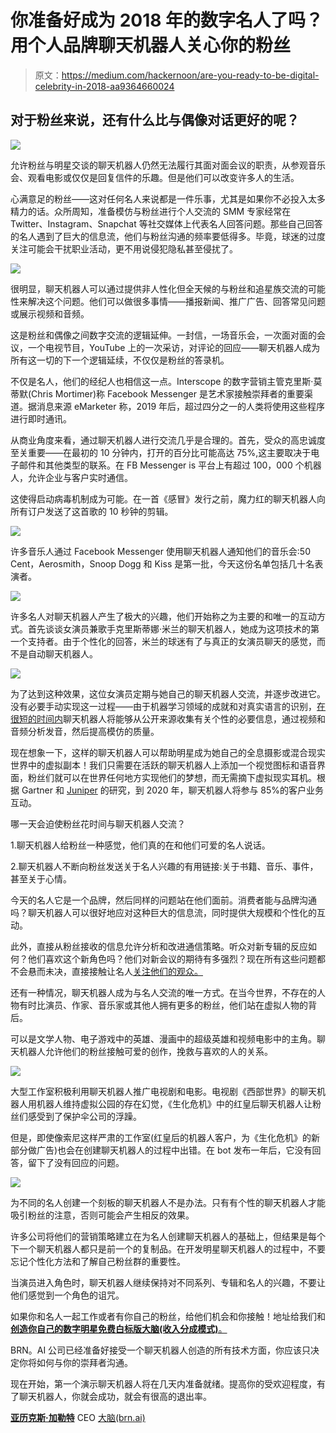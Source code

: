 # 你准备好成为 2018 年的数字名人了吗？用个人品牌聊天机器人关心你的粉丝

> 原文：<https://medium.com/hackernoon/are-you-ready-to-be-digital-celebrity-in-2018-aa9364660024>

## 对于粉丝来说，还有什么比与偶像对话更好的呢？

![](img/2b970dfe282abe4e7b71974d4287d997.png)

允许粉丝与明星交谈的聊天机器人仍然无法履行其面对面会议的职责，从参观音乐会、观看电影或仅仅是回复信件的乐趣。但是他们可以改变许多人的生活。

心满意足的粉丝——这对任何名人来说都是一件乐事，尤其是如果你不必投入太多精力的话。众所周知，准备模仿与粉丝进行个人交流的 SMM 专家经常在 Twitter、Instagram、Snapchat 等社交媒体上代表名人回答问题。那些自己回答的名人遇到了巨大的信息流，他们与粉丝沟通的频率要低得多。毕竟，球迷的过度关注可能会干扰职业活动，更不用说侵犯隐私甚至侵扰了。

![](img/a59e654714e21a5bb6d26344a7ba6c25.png)

很明显，聊天机器人可以通过提供非人性化但全天候的与粉丝和追星族交流的可能性来解决这个问题。他们可以做很多事情——播报新闻、推广广告、回答常见问题或展示视频和音频。

这是粉丝和偶像之间数字交流的逻辑延伸。一封信，一场音乐会，一次面对面的会议，一个电视节目，YouTube 上的一次采访，对评论的回应——聊天机器人成为所有这一切的下一个逻辑延续，不仅仅是粉丝的答录机。

不仅是名人，他们的经纪人也相信这一点。Interscope 的数字营销主管克里斯·莫蒂默(Chris Mortimer)称 Facebook Messenger 是艺术家接触崇拜者的重要渠道。据消息来源 eMarketer 称，2019 年后，超过四分之一的人类将使用这些程序进行即时通讯。

从商业角度来看，通过聊天机器人进行交流几乎是合理的。首先，受众的高忠诚度至关重要——在最初的 10 分钟内，打开的百分比可能高达 75%,这主要取决于电子邮件和其他类型的联系。在 FB Messenger is 平台上有超过 100，000 个机器人，允许企业与客户实时通信。

这使得启动病毒机制成为可能。在一首《感冒》发行之前，魔力红的聊天机器人向所有订户发送了这首歌的 10 秒钟的剪辑。

![](img/dfc089bc9cbfeb861e94bbc2ff6c2fd2.png)

许多音乐人通过 Facebook Messenger 使用聊天机器人通知他们的音乐会:50 Cent，Aerosmith，Snoop Dogg 和 Kiss 是第一批，今天这份名单包括几十名表演者。

![](img/e87b73b45eb9b8238c5303fcdf5b556f.png)

许多名人对聊天机器人产生了极大的兴趣，他们开始称之为主要的和唯一的互动方式。首先谈谈女演员兼歌手克里斯蒂娜·米兰的聊天机器人，她成为这项技术的第一个支持者。由于个性化的回答，米兰的球迷有了与真正的女演员聊天的感觉，而不是自动聊天机器人。

![](img/d6938e0352ecc50611feed8b615374fb.png)

为了达到这种效果，这位女演员定期与她自己的聊天机器人交流，并逐步改进它。没有必要手动实现这一过程——由于机器学习领域的成就和对真实语言的识别，[在很短的时间内](https://brn.ai/blog/why-revolution-of-ai-bots-blockchain-is-the-future-of-business/)聊天机器人将能够从公开来源收集有关个性的必要信息，通过视频和音频分析发音，然后提高模仿的质量。

现在想象一下，这样的聊天机器人可以帮助明星成为她自己的全息摄影或混合现实世界中的虚拟副本！我们只需要在活跃的聊天机器人上添加一个视觉图标和语音界面，粉丝们就可以在世界任何地方实现他们的梦想，而无需摘下虚拟现实耳机。根据 Gartner 和 [Juniper](https://www.juniperresearch.com/researchstore/innovation-disruption/chatbots/retail-ecommerce-banking-healthcare) 的研究，到 2020 年，聊天机器人将参与 85%的客户业务互动。

哪一天会迫使粉丝花时间与聊天机器人交流？

1.聊天机器人给粉丝一种感觉，他们真的在和他们可爱的名人说话。

2.聊天机器人不断向粉丝发送关于名人兴趣的有用链接:关于书籍、音乐、事件，甚至关于心情。

今天的名人它是一个品牌，然后同样的问题站在他们面前。消费者能与品牌沟通吗？聊天机器人可以很好地应对这种巨大的信息流，同时提供大规模和个性化的互动。

此外，直接从粉丝接收的信息允许分析和改进通信策略。听众对新专辑的反应如何？他们喜欢这个新角色吗？他们对新会议的期待有多强烈？现在所有这些问题都不会悬而未决，直接接触让名人[关注他们的观众。](https://brn.ai/blog/rise-chatbots-ecommerce-rebirth-hype/)

还有一种情况，聊天机器人成为与名人交流的唯一方式。在当今世界，不存在的人物有时比演员、作家、音乐家或其他人拥有更多的粉丝，他们站在虚拟人物的背后。

可以是文学人物、电子游戏中的英雄、漫画中的超级英雄和视频电影中的主角。聊天机器人允许他们的粉丝接触可爱的创作，挽救与喜欢的人的关系。

![](img/5cf4254672c9c45cdf54084d096f1b99.png)

大型工作室积极利用聊天机器人推广电视剧和电影。电视剧《西部世界》的聊天机器人用机器人维持虚拟公园的存在幻觉，《生化危机》中的红皇后聊天机器人让粉丝们感受到了保护伞公司的浮躁。

但是，即使像索尼这样严肃的工作室(红皇后的机器人客户，为《生化危机》的新部分做广告)也会在创建聊天机器人的过程中出错。在 bot 发布一年后，它没有回答，留下了没有回应的问题。

![](img/34f22efc83114c4ee6c0b65472963317.png)

为不同的名人创建一个刻板的聊天机器人不是办法。只有有个性的聊天机器人才能吸引粉丝的注意，否则可能会产生相反的效果。

许多公司将他们的营销策略建立在为名人创建聊天机器人的基础上，但结果是每个下一个聊天机器人都只是前一个的复制品。在开发明星聊天机器人的过程中，不要忘记个性化方法和了解自己粉丝群的重要性。

当演员进入角色时，聊天机器人继续保持对不同系列、专辑和名人的兴趣，不要让他们感觉到一个角色的诅咒。

如果你和名人一起工作或者有你自己的粉丝，给他们机会和你接触！地址给我们和 [**创造你自己的数字明星免费白标版大脑(收入分成模式)**。](https://brn.ai/de/botfabrik)

BRN。AI 公司已经准备好接受一个聊天机器人创造的所有技术方面，你应该只决定你将如何与你的崇拜者沟通。

现在开始，第一个演示聊天机器人将在几天内准备就绪。提高你的受欢迎程度，有了聊天机器人，你就会成功，就会有很高的退出率。

[**亚历克斯·加勒特**](https://www.linkedin.com/in/techfunder/) CEO [大脑(brn.ai)](https://brn.ai/)